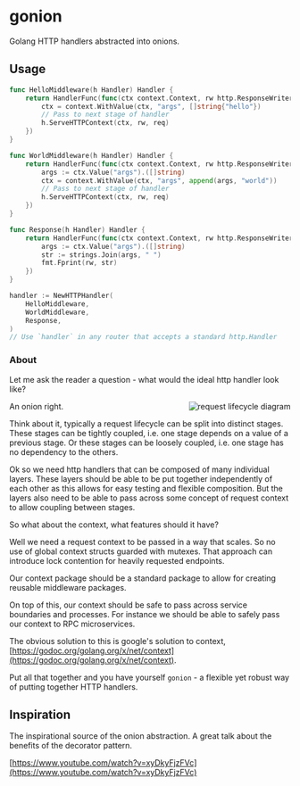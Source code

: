 # gonion

Golang HTTP handlers abstracted into onions.

## Usage

```go
func HelloMiddleware(h Handler) Handler {
	return HandlerFunc(func(ctx context.Context, rw http.ResponseWriter, req *http.Request) {
		ctx = context.WithValue(ctx, "args", []string{"hello"})
		// Pass to next stage of handler
		h.ServeHTTPContext(ctx, rw, req)
	})
}

func WorldMiddleware(h Handler) Handler {
	return HandlerFunc(func(ctx context.Context, rw http.ResponseWriter, req *http.Request) {
		args := ctx.Value("args").([]string)
		ctx = context.WithValue(ctx, "args", append(args, "world"))
		// Pass to next stage of handler
		h.ServeHTTPContext(ctx, rw, req)
	})
}

func Response(h Handler) Handler {
	return HandlerFunc(func(ctx context.Context, rw http.ResponseWriter, req *http.Request) {
		args := ctx.Value("args").([]string)
		str := strings.Join(args, " ")
		fmt.Fprint(rw, str)
	})
}

handler := NewHTTPHandler(
	HelloMiddleware,
	WorldMiddleware,
	Response,
)
// Use `handler` in any router that accepts a standard http.Handler

```

### About

Let me ask the reader a question - what would the ideal http handler look like? 

<img alt="request lifecycle diagram" src="https://docs.google.com/drawings/d/1UslicNjEfqS2rGkINFw3zIK7DPFMSHmA2iszbB0Y6jQ/pub?w=480&amp;h=360" align="right">

An onion right.

Think about it, typically a request lifecycle can be split into distinct stages.
These stages can be tightly coupled, i.e. one stage depends on a value of a previous stage.
Or these stages can be loosely coupled, i.e. one stage has no dependency to the others.

Ok so we need http handlers that can be composed of many individual layers.
These layers should be able to be put together independently of each other as this allows 
for easy testing and flexible composition.
But the layers also need to be able to pass across some concept of request context to allow coupling between stages.

So what about the context, what features should it have?

Well we need a request context to be passed in a way that scales. So no use of global context structs guarded with
mutexes. That approach can introduce lock contention for heavily requested endpoints.

Our context package should be a standard package to allow for creating reusable middleware packages.

On top of this, our context should be safe to pass across service boundaries and processes.
For instance we should be able to safely pass our context to RPC microservices.

The obvious solution to this is google's solution to context, [https://godoc.org/golang.org/x/net/context](https://godoc.org/golang.org/x/net/context).

Put all that together and you have yourself `gonion` - a flexible yet robust way of putting together HTTP handlers.


## Inspiration

The inspirational source of the onion abstraction. A great talk about the benefits of the decorator pattern.

[https://www.youtube.com/watch?v=xyDkyFjzFVc](https://www.youtube.com/watch?v=xyDkyFjzFVc)
